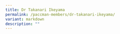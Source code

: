 ```yaml
---
title: Dr Takanari Ikeyama
permalink: /paccman-members/dr-takanari-ikeyama/
variant: markdown
description: ""
---
```


